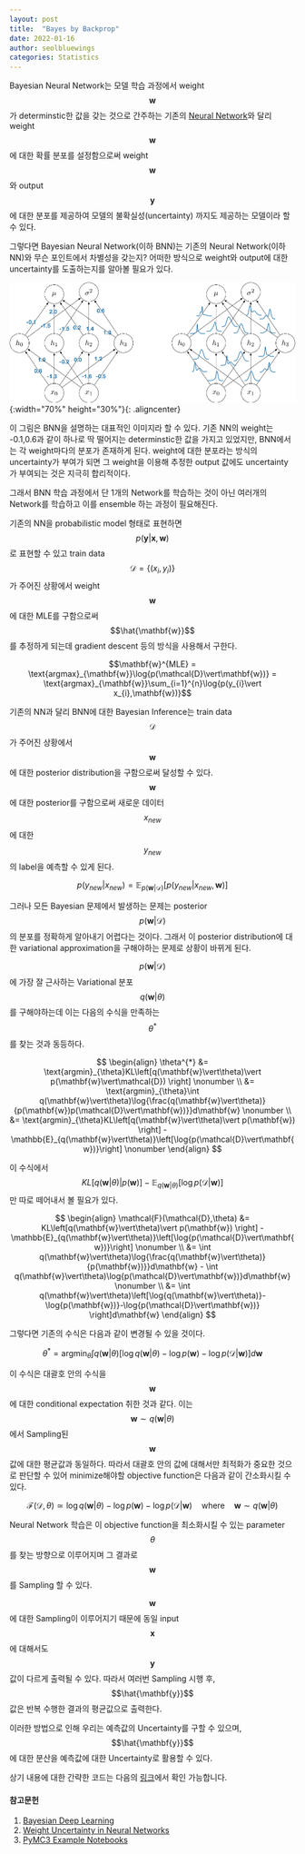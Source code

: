 ```yaml
---
layout: post
title:  "Bayes by Backprop"
date: 2022-01-16
author: seolbluewings
categories: Statistics
---
```


Bayesian Neural Network는 모델 학습 과정에서 weight $$\mathbf{w}$$가 determinstic한 값을 갖는 것으로 간주하는 기존의 [Neural Network](https://seolbluewings.github.io/statistics/2020/09/28/Neural-Network-copy.html)와 달리 weight $$\mathbf{w}$$에 대한 확률 분포를 설정함으로써 weight $$\mathbf{w}$$와 output $$\mathbf{y}$$ 에 대한 분포를 제공하여 모델의 불확실성(uncertainty) 까지도 제공하는 모델이라 할 수 있다.

그렇다면 Bayesian Neural Network(이하 BNN)는 기존의 Neural Network(이하 NN)와 무슨 포인트에서 차별성을 갖는지? 어떠한 방식으로 weight와 output에 대한 uncertainty를 도출하는지를 알아볼 필요가 있다.

![BNN](https://github.com/seolbluewings/seolbluewings.github.io/blob/master/assets/BNN1.png?raw=true){:width="70%" height="30%"}{: .aligncenter}

이 그림은 BNN을 설명하는 대표적인 이미지라 할 수 있다. 기존 NN의 weight는 -0.1,0.6과 같이 하나로 딱 떨어지는 determinstic한 값을 가지고 있었지만, BNN에서는 각 weight마다의 분포가 존재하게 된다. weight에 대한 분포라는 방식의 uncertainty가 부여가 되면 그 weight을 이용해 추정한 output 값에도 uncertainty가 부여되는 것은 지극히 합리적이다.

그래서 BNN 학습 과정에서 단 1개의 Network를 학습하는 것이 아닌 여러개의 Network를 학습하고 이를 ensemble 하는 과정이 필요해진다.

기존의 NN을 probabilistic model 형태로 표현하면 $$p(\mathbf{y}\vert \mathbf{x},\mathbf{w})$$ 로 표현할 수 있고 train data $$\mathcal{D} = \{(x_{i},y_{i})\}$$ 가 주어진 상황에서 weight $$\mathbf{w}$$에 대한 MLE를 구함으로써 $$\hat{\mathbf{w}}$$ 를 추정하게 되는데 gradient descent 등의 방식을 사용해서 구한다.

$$\mathbf{w}^{MLE} = \text{argmax}_{\mathbf{w}}\log{p(\mathcal{D}\vert\mathbf{w})} = \text{argmax}_{\mathbf{w}}\sum_{i=1}^{n}\log{p(y_{i}\vert x_{i},\mathbf{w})}$$

기존의 NN과 달리 BNN에 대한 Bayesian Inference는 train data $$\mathcal{D}$$가 주어진 상황에서 $$\mathbf{w}$$에 대한 posterior distribution을 구함으로써 달성할 수 있다. $$\mathbf{w}$$ 에 대한 posterior를 구함으로써 새로운 데이터 $$x_{new}$$ 에 대한 $$y_{new}$$의 label을 예측할 수 있게 된다.

$$ p(y_{new}\vert x_{new}) = \mathbb{E}_{p(\mathbf{w}\vert\mathcal{D})}[p(y_{new}\vert x_{new},\mathbf{w})] $$

그러나 모든 Bayesian 문제에서 발생하는 문제는 posterior $$p(\mathbf{w}\vert\mathcal{D})$$ 의 분포를 정확하게 알아내기 어렵다는 것이다. 그래서 이 posterior distribution에 대한 variational approximation을 구해야하는 문제로 상황이 바뀌게 된다.

$$p(\mathbf{w}\vert\mathcal{D})$$에 가장 잘 근사하는 Variational 분포 $$q(\mathbf{w}\vert\theta)$$를 구해야하는데 이는 다음의 수식을 만족하는 $$\theta^{*}$$를 찾는 것과 동등하다.

$$
\begin{align}
\theta^{*} &= \text{argmin}_{\theta}KL\left[q(\mathbf{w}\vert\theta)\vert p(\mathbf{w}\vert\mathcal{D})  \right] \nonumber \\
&= \text{argmin}_{\theta}\int q(\mathbf{w}\vert\theta)\log{\frac{q(\mathbf{w}\vert\theta)}{p(\mathbf{w})p(\mathcal{D}\vert\mathbf{w})}}d\mathbf{w} \nonumber \\
&= \text{argmin}_{\theta}KL\left[q(\mathbf{w}\vert\theta)\vert p(\mathbf{w})  \right] - \mathbb{E}_{q(\mathbf{w}\vert\theta)}\left[\log{p(\mathcal{D}\vert\mathbf{w})}\right] \nonumber
\end{align}
$$

이 수식에서 $$KL\left[q(\mathbf{w}\vert\theta)\vert p(\mathbf{w})  \right] - \mathbb{E}_{q(\mathbf{w}\vert\theta)}\left[\log{p(\mathcal{D}\vert\mathbf{w})}\right]$$ 만 따로 떼어내서 볼 필요가 있다.

$$
\begin{align}
\mathcal{F}(\mathcal{D},\theta) &= KL\left[q(\mathbf{w}\vert\theta)\vert p(\mathbf{w})  \right] - \mathbb{E}_{q(\mathbf{w}\vert\theta)}\left[\log{p(\mathcal{D}\vert\mathbf{w})}\right] \nonumber \\
&= \int q(\mathbf{w}\vert\theta)\log{\frac{q(\mathbf{w}\vert\theta)}{p(\mathbf{w})}}d\mathbf{w} - \int q(\mathbf{w}\vert\theta)\log{p(\mathcal{D}\vert\mathbf{w})}d\mathbf{w} \nonumber \\
&= \int q(\mathbf{w}\vert\theta)\left[\log{q(\mathbf{w}\vert\theta)}-\log{p(\mathbf{w})}-\log{p(\mathcal{D}\vert\mathbf{w})}  \right]d\mathbf{w}
\end{align}
$$

그렇다면 기존의 수식은 다음과 같이 변경될 수 있을 것이다.

$$
\theta^{*} = \text{argmin}_{\theta}\int q(\mathbf{w}\vert\theta)\left[\log{q(\mathbf{w}\vert\theta)}-\log{p(\mathbf{w})}-\log{p(\mathcal{D}\vert\mathbf{w})}  \right]d\mathbf{w}
$$

이 수식은 대괄호 안의 수식을 $$\mathbf{w}$$에 대한 conditional expectation 취한 것과 같다. 이는 $$\mathbf{w} \sim q(\mathbf{w}\vert\theta)$$ 에서 Sampling된 $$\mathbf{w}$$ 값에 대한 평균값과 동일하다. 따라서 대괄호 안의 값에 대해서만 최적화가 중요한 것으로 판단할 수 있어 minimize해야할 objective function은 다음과 같이 간소화시킬 수 있다.

$$ \mathcal{F}(\mathcal{D},\theta) \simeq \log{q(\mathbf{w}\vert\theta)} - \log{p(\mathbf{w})} - \log{p(\mathcal{D}\vert\mathbf{w})} \quad \text{where} \quad \mathbf{w} \sim q(\mathbf{w}\vert\theta) $$

Neural Network 학습은 이 objective function을 최소화시킬 수 있는 parameter $$\theta$$를 찾는 방향으로 이루어지며 그 결과로 $$\mathbf{w}$$를 Sampling 할 수 있다.

$$\mathbf{w}$$에 대한 Sampling이 이루어지기 때문에 동일 input $$\mathbf{x}$$에 대해서도 $$\mathbf{y}$$ 값이 다르게 출력될 수 있다. 따라서 여러번 Sampling 시행 후, $$\hat{\mathbf{y}}$$ 값은 반복 수행한 결과의 평균값으로 출력한다.

이러한 방법으로 인해 우리는 예측값의 Uncertainty를 구할 수 있으며, $$\hat{\mathbf{y}}$$ 에 대한 분산을 예측값에 대한 Uncertainty로 활용할 수 있다.


상기 내용에 대한 간략한 코드는 다음의 [링크](https://github.com/seolbluewings/Python/blob/master/Bayesian%20Neural%20Network.ipynb)에서 확인 가능합니다.




#### 참고문헌

1. [Bayesian Deep Learning](https://www.edwith.org/bayesiandeeplearning/joinLectures/14426)
2. [Weight Uncertainty in Neural Networks](https://arxiv.org/abs/1505.05424)
3. [PyMC3 Example Notebooks](https://docs.pymc.io/en/v3/nb_examples/index.html)